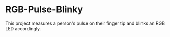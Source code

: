 # RGB-Pulse-Blinky
This project measures a person's pulse on their finger tip and blinks an RGB LED accordingly.
